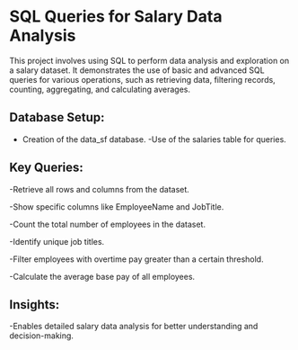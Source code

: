 # SQL Queries for Salary Data Analysis

This project involves using SQL to perform data analysis and exploration on a salary dataset. It demonstrates the use of basic and advanced SQL queries for various operations, such as retrieving data, filtering records, counting, aggregating, and calculating averages.

## Database Setup:

- Creation of the data_sf database.
-Use of the salaries table for queries.

## Key Queries:

-Retrieve all rows and columns from the dataset. 

-Show specific columns like EmployeeName and JobTitle.

-Count the total number of employees in the dataset.

-Identify unique job titles.

-Filter employees with overtime pay greater than a certain threshold.

-Calculate the average base pay of all employees.

## Insights:

-Enables detailed salary data analysis for better understanding and decision-making.


